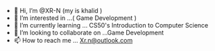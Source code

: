 - 👋 Hi, I’m @XR-N (my  is khalid )
- 👀 I’m interested in ...( Game Development )
- 🌱 I’m currently learning ... CS50's Introduction to Computer Science
- 💞️ I’m looking to collaborate on ...Game Development
- 📫 How to reach me ...   Xr.n@outlook.com

<!---
XR-N/XR-N is a ✨ special ✨ repository because its `README.md` (this file) appears on your GitHub profile.
You can click the Preview link to take a look at your changes.
--->
